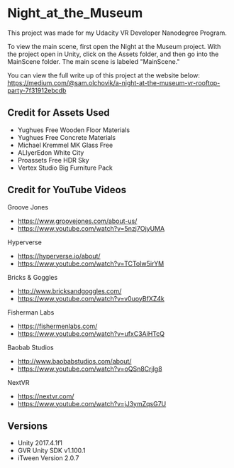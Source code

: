 # Night_at_the_Museum

This project was made for my Udacity VR Developer Nanodegree Program.

To view the main scene, first open the Night at the Museum project. With the 
project open in Unity, click on the Assets folder, and then go into the MainScene 
folder. The main scene is labeled "MainScene."

You can view the full write up of this project at the website below:
https://medium.com/@sam.olchovik/a-night-at-the-museum-vr-rooftop-party-7f31912ebcdb

## Credit for Assets Used
- Yughues Free Wooden Floor Materials
- Yughues Free Concrete Materials
- Michael Kremmel MK Glass Free
- ALIyerEdon White City
- Proassets Free HDR Sky
- Vertex Studio Big Furniture Pack

## Credit for YouTube Videos
Groove Jones
- https://www.groovejones.com/about-us/
- https://www.youtube.com/watch?v=5nzj7OjyUMA

Hyperverse
- https://hyperverse.io/about/
- https://www.youtube.com/watch?v=TCToIw5irYM

Bricks & Goggles
- http://www.bricksandgoggles.com/
- https://www.youtube.com/watch?v=v0uoyBfXZ4k	

Fisherman Labs
- https://fishermenlabs.com/
- https://www.youtube.com/watch?v=ufxC3AiHTcQ

Baobab Studios
- http://www.baobabstudios.com/about/
- https://www.youtube.com/watch?v=oQSn8Crjlg8

NextVR
- https://nextvr.com/
- https://www.youtube.com/watch?v=jJ3ymZqsG7U


## Versions
- Unity 2017.4.1f1
- GVR Unity SDK v1.100.1
- iTween Version 2.0.7